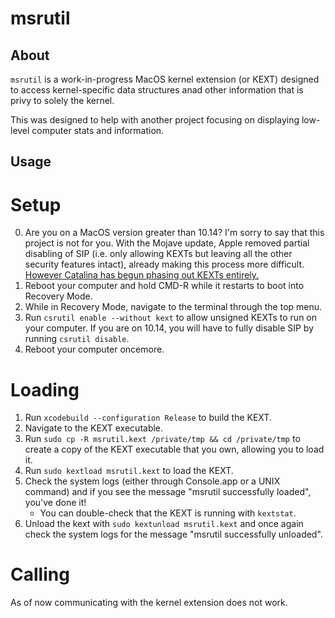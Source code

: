 # msrutil

## About
`msrutil` is a work-in-progress MacOS kernel extension (or KEXT) designed to access kernel-specific data structures anad other information that is privy to solely the kernel.

This was designed to help with another project focusing on displaying low-level computer stats and information.

## Usage
# Setup
0. Are you on a MacOS version greater than 10.14? I'm sorry to say that this project is not for you. With the Mojave update, Apple removed partial disabling of SIP (i.e. only allowing KEXTs but leaving all the other security features intact), already making this process more difficult. [However Catalina has begun phasing out KEXTs entirely.](https://www.zdnet.com/article/apple-deprecating-macos-kernel-extensions-kexts-is-a-great-win-for-security/)
1. Reboot your computer and hold CMD-R while it restarts to boot into Recovery Mode.
2. While in Recovery Mode, navigate to the terminal through the top menu.
3. Run `csrutil enable --without kext` to allow unsigned KEXTs to run on your computer. If you are on 10.14, you will have to fully disable SIP by running `csrutil disable`.
4. Reboot your computer oncemore.
# Loading
1. Run `xcodebuild --configuration Release` to build the KEXT.
2. Navigate to the KEXT executable.
3. Run `sudo cp -R msrutil.kext /private/tmp && cd /private/tmp` to create a copy of the KEXT executable that you own, allowing you to load it.
4. Run `sudo kextload msrutil.kext` to load the KEXT.
5. Check the system logs (either through Console.app or a UNIX command) and if you see the message "msrutil successfully loaded", you've done it!
   - You can double-check that the KEXT is running with `kextstat`.
6. Unload the kext with `sudo kextunload msrutil.kext` and once again check the system logs for the message "msrutil successfully unloaded".
# Calling
As of now communicating with the kernel extension does not work. 

